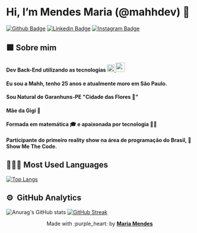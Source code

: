 # Hi, I’m Mendes Maria (@mahhdev) :crystal_ball:

[![Github Badge](https://img.shields.io/badge/GitHub-100000?style=for-the-badge&logo=github&logoColor=white&link=https://github.com/mahhdev)](https://github.com/mahhdev)
[![Linkedin Badge](https://img.shields.io/badge/LinkedIn-0077B5?style=for-the-badge&logo=linkedin&logoColor=white&Linkedin&logoColor=white&link=https://www.linkedin.com/in/mariaodetemendes)](https://www.linkedin.com/in/mariaodetemendes)
[![Instagram Badge](https://img.shields.io/badge/Instagram-E4405F?style=for-the-badge&logo=instagram&logoColor=white&link=https://www.instagram.com/mahh.dev)](https://www.instagram.com/mahh.dev)

## :purple_square: Sobre mim

#### Dev Back-End utilizando as tecnologias <a href="https://reactnative.dev/" target="_blank" rel="noreferrer"> <img src="https://reactnative.dev/img/header_logo.svg" alt="reactnative" width="20" height="20"/> </a> <a href="https://nodejs.org" target="_blank" rel="noreferrer"> <img src="https://walde.co/wp-content/uploads/2016/09/nodejs_logo.png" alt="nodejs" width="25" height="25"/></a>

#### Eu sou a Mahh, tenho 25 anos e atualmente moro em São Paulo.
#### Sou Natural de Garanhuns-PE "Cidade das Flores :cherry_blossom:"
#### Mãe da Gigi :purple_heart:
#### Formada em matemática :mortar_board: e apaixonada por tecnologia :woman_technologist:
#### Participante do primeiro reality show na área de programação do Brasil, :space_invader: Show Me The Code.

## 👩🏻‍💻 Most Used Languages

[![Top Langs](https://github-readme-stats.vercel.app/api/top-langs/?username=mahhdev&layout=compact&theme=omni)](https://github.com/mahhdev/github-readme-stats)


## :gear: &nbsp;GitHub Analytics
![Anurag's GitHub stats](https://github-readme-stats.vercel.app/api?username=mahhdev&show_icons=true&theme=omni)
[![GitHub Streak](http://github-readme-streak-stats.herokuapp.com?user=mahhdev&theme=omni&date_format=j%20M%5B%20Y%5D)](https://git.io/streak-stats)

<p align="center">
  Made with :purple_heart: by <b><a href="https://github.com/mahhdev/" target="_blank">Maria Mendes</a></b>
</p>

